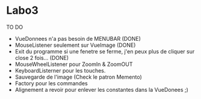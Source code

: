 # Labo3

TO DO

- VueDonnees n'a pas besoin de MENUBAR (DONE)
- MouseListener seulement sur VueImage (DONE)
- Exit du programme si une fenetre se ferme, j'en peux plus de cliquer sur close 2 fois... (DONE)
- MouseWheelListener pour ZoomIn & ZoomOUT
- KeyboardListerner pour les touches.
- Sauvegarde de l'image (Check le patron Memento)
- Factory pour les commandes
- Alignement a revoir pour enlever les constantes dans la VueDonees ;)


